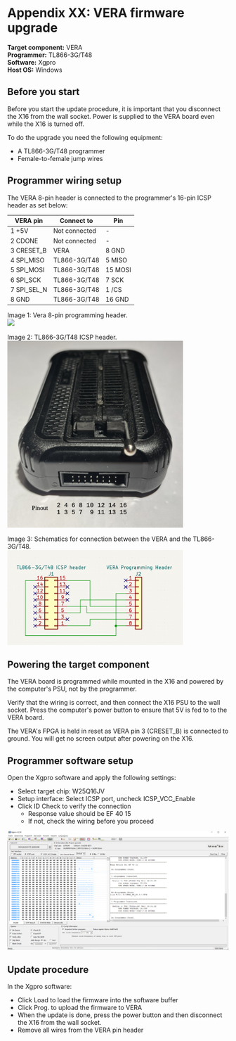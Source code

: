 # Appendix XX: VERA firmware upgrade

**Target component:** VERA  
**Programmer:** TL866-3G/T48  
**Software:** Xgpro  
**Host OS:** Windows  


## Before you start

Before you start the update procedure, it is important that
you disconnect the X16 from the wall socket. Power is supplied to the
VERA board even while the X16 is turned off.

To do the upgrade you need the following equipment:
- A TL866-3G/T48 programmer
- Female-to-female jump wires


## Programmer wiring setup

The VERA 8-pin header is connected to the programmer's
16-pin ICSP header as set below:

| VERA pin    | Connect to    | Pin     |
|-------------|---------------|---------|
| 1 +5V       | Not connected | -       |
| 2 CDONE     | Not connected | -       |
| 3 CRESET_B  | VERA          | 8 GND   |
| 4 SPI_MISO  | TL866-3G/T48  | 5 MISO  |
| 5 SPI_MOSI  | TL866-3G/T48  | 15 MOSI |
| 6 SPI_SCK   | TL866-3G/T48  | 7 SCK   |
| 7 SPI_SEL_N | TL866-3G/T48  | 1 /CS   |
| 8 GND       | TL866-3G/T48  | 16 GND  |

Image 1: Vera 8-pin programming header.<br>
<img src="images/vera-prg-hdr.png" width="400" />

Image 2: TL866-3G/T48 ICSP header.<br>
<img src="images/tl866-3g-icsp.png" width="400" />

Image 3: Schematics for connection between the VERA and the TL866-3G/T48.<br>
<img src="images/tl866-3g-to-vera.png" width="400" />


## Powering the target component

The VERA board is programmed while mounted in the X16 and powered
by the computer's PSU, not by the programmer.

Verify that the wiring is correct, and then connect the X16 
PSU to the wall socket. Press the
computer's power button to ensure that 5V is fed to
to the VERA board.

The VERA's FPGA is held in reset as VERA pin 3 (CRESET_B)
is connected to ground. You will get no screen output
after powering on the X16.


## Programmer software setup

Open the Xgpro software and apply the following settings:

- Select target chip: W25Q16JV
- Setup interface: Select ICSP port, uncheck ICSP_VCC_Enable
- Click ID Check to verify the connection
    - Response value should be EF 40 15
    - If not, check the wiring before you proceed

<img src="images/xgpro-window.png" width="600" />


## Update procedure

In the Xgpro software:
- Click Load to load the firmware into the software buffer
- Click Prog. to upload the firmware to VERA
- When the update is done, press the power button and then disconnect the X16 from the wall socket. 
- Remove all wires from the VERA pin header